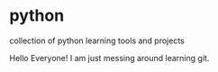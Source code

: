 # python
collection of python learning tools and projects


Hello Everyone! I am just messing around learning git.
